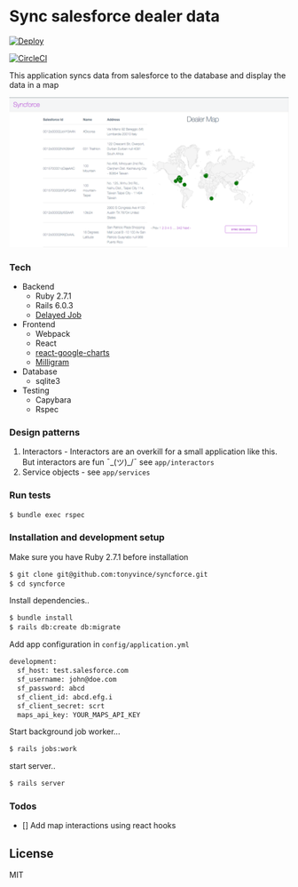 # Sync salesforce dealer data

[![Deploy](https://www.herokucdn.com/deploy/button.svg)](https://heroku.com/deploy)

[![CircleCI](https://circleci.com/gh/tonyvince/syncforce.svg?style=svg)](https://circleci.com/gh/tonyvince/syncforce)

This application syncs data from salesforce to the database and display the data in a map

![intro](syncforce.png)

### Tech
  - Backend
    - Ruby 2.7.1
    - Rails 6.0.3
    - [Delayed Job](https://rubydoc.info/gems/delayed_job/2.1.4/frames)
  - Frontend
    - Webpack
    - React
    - [react-google-charts](https://www.npmjs.com/package/react-google-charts)
    - [Milligram](https://milligram.io/)
  - Database
    - sqlite3
  - Testing
    - Capybara
    - Rspec

### Design patterns
  1. Interactors - Interactors are an overkill for a small application like this. But interactors are fun ¯\_(ツ)_/¯  see `app/interactors`
  2. Service objects - see `app/services`

### Run tests
  ```sh
  $ bundle exec rspec
  ```

### Installation and development setup
Make sure you have Ruby 2.7.1 before installation

```sh
$ git clone git@github.com:tonyvince/syncforce.git
$ cd syncforce
```
Install dependencies..
```sh
$ bundle install
$ rails db:create db:migrate
```
Add app configuration in `config/application.yml`
```YML
development:
  sf_host: test.salesforce.com
  sf_username: john@doe.com
  sf_password: abcd
  sf_client_id: abcd.efg.i
  sf_client_secret: scrt
  maps_api_key: YOUR_MAPS_API_KEY
```
Start background job worker...
```sh
$ rails jobs:work
```
start server..

```sh
$ rails server
```
### Todos

 - [] Add map interactions using react hooks

License
----

MIT
